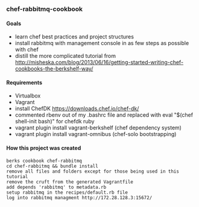 ### chef-rabbitmq-cookbook

#### Goals

  - learn chef best practices and project structures
  - install rabbitmq with management console in as few steps as possible with chef
  - distill the more complicated tutorial from http://misheska.com/blog/2013/06/16/getting-started-writing-chef-cookbooks-the-berkshelf-way/

#### Requirements

 - Virtualbox
 - Vagrant
 - install ChefDK https://downloads.chef.io/chef-dk/
 - commented rbenv out of my .bashrc file and replaced with eval "$(chef shell-init bash)" for chefdk ruby
 - vagrant plugin install vagrant-berkshelf (chef dependency system)
 - vagrant plugin install vagrant-omnibus (chef-solo bootstrapping)

#### How this project was created

    berks cookbook chef-rabbitmq
    cd chef-rabbitmq && bundle install
    remove all files and folders except for those being used in this tutorial
    remove the cruft from the generated Vagrantfile
    add depends 'rabbitmq' to metadata.rb
    setup rabbitmq in the recipes/default.rb file
    log into rabbitmq managment http://172.28.128.3:15672/
